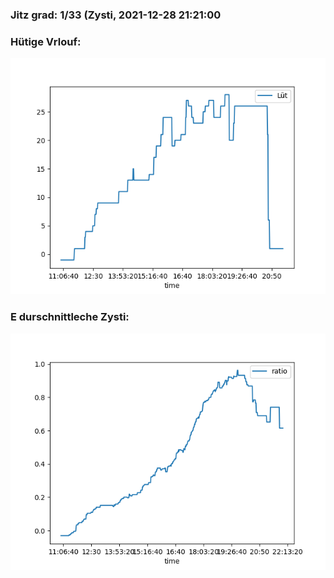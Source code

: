 ### Jitz grad: 1/33 (Zysti, 2021-12-28 21:21:00

### Hütige Vrlouf:
![Graph](Today.png)

### E durschnittleche Zysti:
![Graph](Zysti.png)
